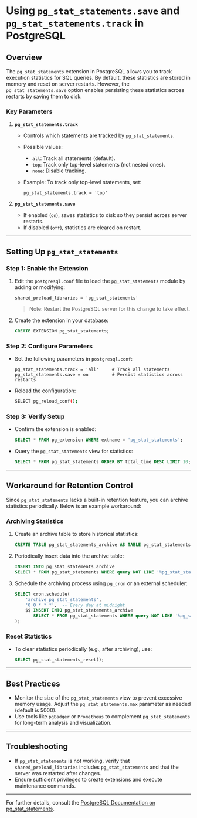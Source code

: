 # Using `pg_stat_statements.save` and `pg_stat_statements.track` in PostgreSQL

## Overview

The `pg_stat_statements` extension in PostgreSQL allows you to track execution statistics for SQL queries. By default, these statistics are stored in memory and reset on server restarts. However, the `pg_stat_statements.save` option enables persisting these statistics across restarts by saving them to disk.

### Key Parameters

1. **`pg_stat_statements.track`**

   - Controls which statements are tracked by `pg_stat_statements`.
   - Possible values:
     - `all`: Track all statements (default).
     - `top`: Track only top-level statements (not nested ones).
     - `none`: Disable tracking.
   - Example: To track only top-level statements, set:

     ```code
     pg_stat_statements.track = 'top'
     ```

2. **`pg_stat_statements.save`**
   - If enabled (`on`), saves statistics to disk so they persist across server restarts.
   - If disabled (`off`), statistics are cleared on restart.

---

## Setting Up `pg_stat_statements`

### Step 1: Enable the Extension

1. Edit the `postgresql.conf` file to load the `pg_stat_statements` module by adding or modifying:

   ```code
   shared_preload_libraries = 'pg_stat_statements'
   ```

   > Note: Restart the PostgreSQL server for this change to take effect.

2. Create the extension in your database:

   ```sql
   CREATE EXTENSION pg_stat_statements;
   ```

### Step 2: Configure Parameters

- Set the following parameters in `postgresql.conf`:

  ```code
  pg_stat_statements.track = 'all'     # Track all statements
  pg_stat_statements.save = on         # Persist statistics across restarts
  ```

- Reload the configuration:

  ```bash
  SELECT pg_reload_conf();
  ```

### Step 3: Verify Setup

- Confirm the extension is enabled:

  ```sql
  SELECT * FROM pg_extension WHERE extname = 'pg_stat_statements';
  ```

- Query the `pg_stat_statements` view for statistics:

  ```sql
  SELECT * FROM pg_stat_statements ORDER BY total_time DESC LIMIT 10;
  ```

---

## Workaround for Retention Control

Since `pg_stat_statements` lacks a built-in retention feature, you can archive statistics periodically. Below is an example workaround:

### Archiving Statistics

1. Create an archive table to store historical statistics:

   ```sql
   CREATE TABLE pg_stat_statements_archive AS TABLE pg_stat_statements WITH NO DATA;
   ```

2. Periodically insert data into the archive table:

   ```sql
   INSERT INTO pg_stat_statements_archive
   SELECT * FROM pg_stat_statements WHERE query NOT LIKE '%pg_stat_statements_archive%';
   ```

3. Schedule the archiving process using `pg_cron` or an external scheduler:

   ```sql
   SELECT cron.schedule(
       'archive_pg_stat_statements',
       '0 0 * * *',  -- Every day at midnight
       $$ INSERT INTO pg_stat_statements_archive
          SELECT * FROM pg_stat_statements WHERE query NOT LIKE '%pg_stat_statements_archive%'; $$
   );
   ```

### Reset Statistics

- To clear statistics periodically (e.g., after archiving), use:

  ```sql
  SELECT pg_stat_statements_reset();
  ```

---

## Best Practices

- Monitor the size of the `pg_stat_statements` view to prevent excessive memory usage. Adjust the `pg_stat_statements.max` parameter as needed (default is 5000).
- Use tools like `pgBadger` or `Prometheus` to complement `pg_stat_statements` for long-term analysis and visualization.

---

## Troubleshooting

- If `pg_stat_statements` is not working, verify that `shared_preload_libraries` includes `pg_stat_statements` and that the server was restarted after changes.
- Ensure sufficient privileges to create extensions and execute maintenance commands.

---

For further details, consult the [PostgreSQL Documentation on pg_stat_statements](https://www.postgresql.org/docs/current/pgstatstatements.html).
